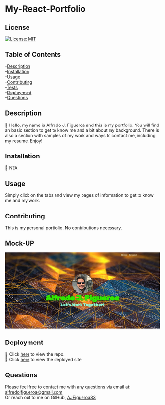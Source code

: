 # My-React-Portfolio

## License
[![License: MIT](https://img.shields.io/badge/License-MIT-yellow.svg)](https://opensource.org/licenses/MIT)
    

## Table of Contents

-[Description](#description)  
-[Installation](#installation)  
-[Usage](##usage)  
-[Contributing](#contributing)  
-[Tests](#tests)  
-[Deployment](#deployment)  
-[Questions](#questions)  


## Description

🔎 Hello, my name is Alfredo J. Figueroa and this is my portfolio. You will find an basic section to get to know me and a bit about my background. There is also a section with samples of my work and ways to contact me, including my resume. Enjoy!

## Installation

💾 N?A

## Usage

Simply click on the tabs and view my pages of information to get to know me and my work.

## Contributing

This is my personal portfolio. No contributions necessary.

## Mock-UP

![Alfredo J Figueroa's portfolio and profile picture on a network lines background](./public/images/portfolio-home.png)

## Deployment

🚀 Click [here](https://github.com/AJFigueroa83/My-React-Portfolio) to view the repo.  
🚀 Click [here](https://ajfigueroa83.github.io/My-React-Portfolio/) to view the deployed site.

## Questions

Please feel free to contact me with any questions via email at: alfredojfigueroa@gmail.com  
Or reach out to me on GitHub, [AJFigueroa83](https://github.com/AJFigueroa83)


